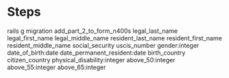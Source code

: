 # Steps

rails g migration add_part_2_to_form_n400s legal_last_name legal_first_name legal_middle_name resident_last_name resident_first_name resident_middle_name social_security uscis_number gender:integer date_of_birth:date date_permanent_resident:date birth_country citizen_country physical_disability:integer above_50:integer above_55:integer above_65:integer